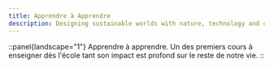 ```yaml
---
title: Apprendre à Apprendre
description: Designing sustainable worlds with nature, technology and community.
---
```


::panel{landscape="1"}
Apprendre à apprendre. Un des premiers cours à enseigner dès l'école tant son impact est profond sur le reste de notre vie.
::
